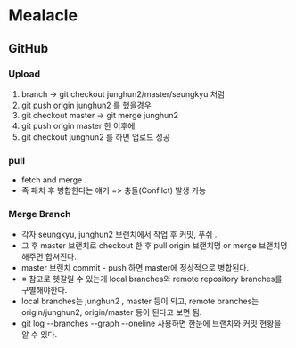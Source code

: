 # Mealacle


## GitHub 

### Upload
1. branch -> git checkout junghun2/master/seungkyu 처럼
2. git push origin junghun2 를 했을경우
3. git checkout master -> git merge junghun2
4. git push origin master 한 이후에
5. git checkout junghun2 를 하면 업로드 성공

### pull

- fetch and merge . 
- 즉 패치 후 병합한다는 얘기 => 충돌(Confilct) 발생 가능

### Merge Branch
- 각자 seungkyu, junghun2 브랜치에서 작업 후 커밋, 푸쉬 .
- 그 후 master 브랜치로 checkout 한 후 pull origin 브랜치명 or merge 브랜치명 해주면 합쳐진다.
- master 브랜치 commit - push 하면 master에 정상적으로 병합된다.
- ※ 참고로 헷갈릴 수 있는게 local branches와 remote repository branches를 구별해야한다.
- local branches는 junghun2 , master 등이 되고, remote branches는 origin/junghun2, origin/master 등이 된다고 보면 됨.
- git log --branches --graph --oneline 사용하면 한눈에 브랜치와 커밋 현황을 알 수 있다.
